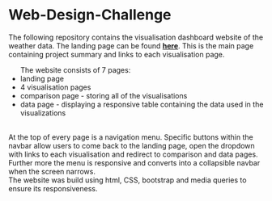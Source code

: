 <h1>Web-Design-Challenge</h1>
<p>The following repository contains the visualisation dashboard website of the weather data.
The landing page can be found <a href="https://dominikarzez.github.io/Web-Design-Challenge/landing_page.html" target="_blank"><strong>here</strong></a>. 
This is the main page containing project summary and links to each visualisation page.
<br>
<ul>The website consists of 7 pages:
<li>landing page</li>
<li>4 visualisation pages</li>
<li>comparison page - storing all of the visualisations</li>
<li>data page - displaying a responsive table containing the data used in the visualizations</li>
</ul>
<br>
At the top of every page is a navigation menu. Specific buttons within the navbar allow users to come back to the landing page, open the dropdown with links to each visualisation and redirect to comparison and data pages. Further more the menu is responsive and converts into a collapsible navbar when the screen narrows.
<br>
The website was build using html, CSS, bootstrap and media queries to ensure its responsiveness. 
</p>
